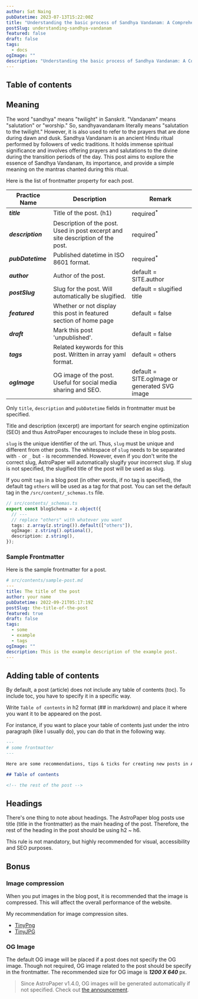 ```yaml
---
author: Sat Naing
pubDatetime: 2023-07-13T15:22:00Z
title: "Understanding the basic process of Sandhya Vandanam: A Comprehensive Guide on its Importance and Relevance for Your Spiritual Journey."
postSlug: understanding-sandhya-vandanam
featured: false
draft: false
tags:
  - docs
ogImage: ""
description: "Understanding the basic process of Sandhya Vandanam: A Comprehensive Guide on its Importance and Relevance for Your Spiritual Journey."
---
```


## Table of contents

## Meaning

The word "sandhya" means "twilight" in Sanskrit. "Vandanam" means "salutation" or "worship." So, sandhyavandanam literally means "salutation to the twilight." However, it is also used to refer to the prayers that are done during dawn and dusk.
Sandhya Vandanam is an ancient Hindu ritual performed by followers of vedic traditions. It holds immense spiritual significance and involves offering prayers and salutations to the divine during the transition periods of the day. This post aims to explore the essence of Sandhya Vandanam, its importance, and provide a simple meaning on the mantras chanted during this ritual.

Here is the list of frontmatter property for each post.

| Practice Name     | Description                                                                     | Remark                                        |
| ----------------- | ------------------------------------------------------------------------------- | --------------------------------------------- |
| **_title_**       | Title of the post. (h1)                                                         | required<sup>\*</sup>                         |
| **_description_** | Description of the post. Used in post excerpt and site description of the post. | required<sup>\*</sup>                         |
| **_pubDatetime_** | Published datetime in ISO 8601 format.                                          | required<sup>\*</sup>                         |
| **_author_**      | Author of the post.                                                             | default = SITE.author                         |
| **_postSlug_**    | Slug for the post. Will automatically be slugified.                             | default = slugified title                     |
| **_featured_**    | Whether or not display this post in featured section of home page               | default = false                               |
| **_draft_**       | Mark this post 'unpublished'.                                                   | default = false                               |
| **_tags_**        | Related keywords for this post. Written in array yaml format.                   | default = others                              |
| **_ogImage_**     | OG image of the post. Useful for social media sharing and SEO.                  | default = SITE.ogImage or generated SVG image |

Only `title`, `description` and `pubDatetime` fields in frontmatter must be specified.

Title and description (excerpt) are important for search engine optimization (SEO) and thus AstroPaper encourages to include these in blog posts.

`slug` is the unique identifier of the url. Thus, `slug` must be unique and different from other posts. The whitespace of `slug` needs to be separated with `-` or `_` but `-` is recommended. However, even if you don't write the correct slug, AstroPaper will automatically slugify your incorrect slug. If slug is not specified, the slugified title of the post will be used as slug.

If you omit `tags` in a blog post (in other words, if no tag is specified), the default tag `others` will be used as a tag for that post. You can set the default tag in the `/src/content/_schemas.ts` file.

```ts
// src/contents/_schemas.ts
export const blogSchema = z.object({
  // ---
  // replace "others" with whatever you want
  tags: z.array(z.string()).default(["others"]),
  ogImage: z.string().optional(),
  description: z.string(),
});
```

### Sample Frontmatter

Here is the sample frontmatter for a post.

```yaml
# src/contents/sample-post.md
---
title: The title of the post
author: your name
pubDatetime: 2022-09-21T05:17:19Z
postSlug: the-title-of-the-post
featured: true
draft: false
tags:
  - some
  - example
  - tags
ogImage: ""
description: This is the example description of the example post.
---
```

## Adding table of contents

By default, a post (article) does not include any table of contents (toc). To include toc, you have to specify it in a specific way.

Write `Table of contents` in h2 format (## in markdown) and place it where you want it to be appeared on the post.

For instance, if you want to place your table of contents just under the intro paragraph (like I usually do), you can do that in the following way.

```md
---
# some frontmatter
---

Here are some recommendations, tips & ticks for creating new posts in AstroPaper blog theme.

## Table of contents

<!-- the rest of the post -->
```

## Headings

There's one thing to note about headings. The AstroPaper blog posts use title (title in the frontmatter) as the main heading of the post. Therefore, the rest of the heading in the post should be using h2 \~ h6.

This rule is not mandatory, but highly recommended for visual, accessibility and SEO purposes.

## Bonus

### Image compression

When you put images in the blog post, it is recommended that the image is compressed. This will affect the overall performance of the website.

My recommendation for image compression sites.

- [TinyPng](https://tinypng.com/)
- [TinyJPG](https://tinyjpg.com/)

### OG Image

The default OG image will be placed if a post does not specify the OG image. Though not required, OG image related to the post should be specify in the frontmatter. The recommended size for OG image is **_1200 X 640_** px.

> Since AstroPaper v1.4.0, OG images will be generated automatically if not specified. Check out [the announcement](https://astro-paper.pages.dev/posts/dynamic-og-image-generation-in-astropaper-blog-posts/).
